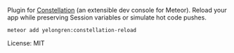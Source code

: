 Plugin for [Constellation](https://atmospherejs.com/constellation/console) (an extensible dev console for Meteor).
Reload your app while preserving Session variables or simulate hot code pushes.

`meteor add yelongren:constellation-reload`

License: MIT
